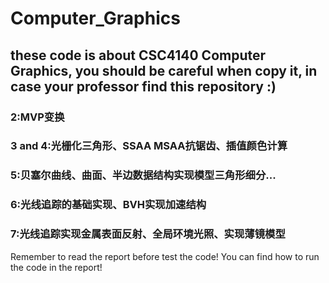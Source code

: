 # Computer_Graphics
## these code is about CSC4140 Computer Graphics, you should be careful when copy it, in case your professor find this repository :)

### 2:MVP变换
### 3 and 4:光栅化三角形、SSAA MSAA抗锯齿、插值颜色计算
### 5:贝塞尔曲线、曲面、半边数据结构实现模型三角形细分...
### 6:光线追踪的基础实现、BVH实现加速结构
### 7:光线追踪实现金属表面反射、全局环境光照、实现薄镜模型

Remember to read the report before test the code!
You can find how to run the code in the report!
